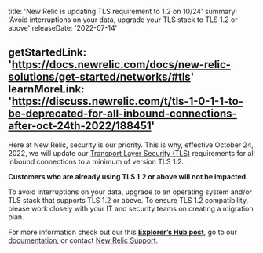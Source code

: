 title: 'New Relic is updating TLS requirement to 1.2 on 10/24'
summary: 'Avoid interruptions on your data, upgrade your TLS stack to  TLS 1.2 or above'
releaseDate: '2022-07-14'

getStartedLink: 'https://docs.newrelic.com/docs/new-relic-solutions/get-started/networks/#tls'
learnMoreLink: 'https://discuss.newrelic.com/t/tls-1-0-1-1-to-be-deprecated-for-all-inbound-connections-after-oct-24th-2022/188451'
---
Here at New Relic, security is our priority. This is why, effective October 24, 2022, we will update our [Transport Layer Security (TLS)](https://en.wikipedia.org/wiki/Transport_Layer_Security) requirements for all inbound connections to a minimum of version TLS 1.2.

**Customers who are already using TLS 1.2 or above will not be impacted.**

To avoid interruptions on your data, upgrade to an operating system and/or TLS stack that supports TLS 1.2 or above.  To ensure TLS 1.2 compatibility, please work closely with your IT and security teams on creating a migration plan.

For more information check out our this **[Explorer’s Hub post](https://discuss.newrelic.com/t/tls-1-0-1-1-to-be-deprecated-for-all-inbound-connections-after-oct-24th-2022/188451)**, go to our  [documentation](https://docs.newrelic.com/docs/new-relic-solutions/get-started/networks/#tls), or contact [New Relic Support](https://support.newrelic.com/s/).